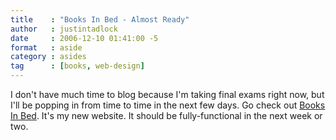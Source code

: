 ```yaml
---
title    : "Books In Bed - Almost Ready"
author   : justintadlock
date     : 2006-12-10 01:41:00 -5
format   : aside
category : asides
tag      : [books, web-design]
---
```


I don't have much time to blog because I'm taking final exams right now, but I'll be popping in from time to time in the next few days.  Go check out <a href="http://booksinbed.com" title="Books In Bed" rel="external"> Books In Bed</a>.  It's my new website.  It should be fully-functional in the next week or two.
